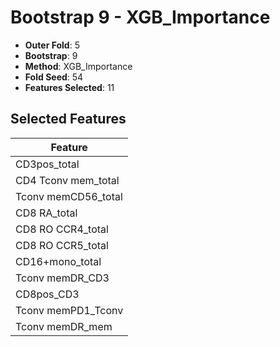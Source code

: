 # Bootstrap 9 - XGB_Importance

- **Outer Fold**: 5
- **Bootstrap**: 9
- **Method**: XGB_Importance
- **Fold Seed**: 54
- **Features Selected**: 11

## Selected Features

| Feature |
|---------|
| CD3pos_total |
| CD4 Tconv mem_total |
| Tconv memCD56_total |
| CD8 RA_total |
| CD8 RO CCR4_total |
| CD8 RO CCR5_total |
| CD16+mono_total |
| Tconv memDR_CD3 |
| CD8pos_CD3 |
| Tconv memPD1_Tconv |
| Tconv memDR_mem |
